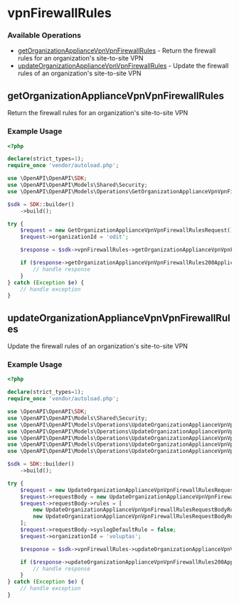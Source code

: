 # vpnFirewallRules

### Available Operations

* [getOrganizationApplianceVpnVpnFirewallRules](#getorganizationappliancevpnvpnfirewallrules) - Return the firewall rules for an organization's site-to-site VPN
* [updateOrganizationApplianceVpnVpnFirewallRules](#updateorganizationappliancevpnvpnfirewallrules) - Update the firewall rules of an organization's site-to-site VPN

## getOrganizationApplianceVpnVpnFirewallRules

Return the firewall rules for an organization's site-to-site VPN

### Example Usage

```php
<?php

declare(strict_types=1);
require_once 'vendor/autoload.php';

use \OpenAPI\OpenAPI\SDK;
use \OpenAPI\OpenAPI\Models\Shared\Security;
use \OpenAPI\OpenAPI\Models\Operations\GetOrganizationApplianceVpnVpnFirewallRulesRequest;

$sdk = SDK::builder()
    ->build();

try {
    $request = new GetOrganizationApplianceVpnVpnFirewallRulesRequest();
    $request->organizationId = 'odit';

    $response = $sdk->vpnFirewallRules->getOrganizationApplianceVpnVpnFirewallRules($request);

    if ($response->getOrganizationApplianceVpnVpnFirewallRules200ApplicationJSONObject !== null) {
        // handle response
    }
} catch (Exception $e) {
    // handle exception
}
```

## updateOrganizationApplianceVpnVpnFirewallRules

Update the firewall rules of an organization's site-to-site VPN

### Example Usage

```php
<?php

declare(strict_types=1);
require_once 'vendor/autoload.php';

use \OpenAPI\OpenAPI\SDK;
use \OpenAPI\OpenAPI\Models\Shared\Security;
use \OpenAPI\OpenAPI\Models\Operations\UpdateOrganizationApplianceVpnVpnFirewallRulesRequest;
use \OpenAPI\OpenAPI\Models\Operations\UpdateOrganizationApplianceVpnVpnFirewallRulesRequestBody;
use \OpenAPI\OpenAPI\Models\Operations\UpdateOrganizationApplianceVpnVpnFirewallRulesRequestBodyRules;
use \OpenAPI\OpenAPI\Models\Operations\UpdateOrganizationApplianceVpnVpnFirewallRulesRequestBodyRulesPolicyEnum;
use \OpenAPI\OpenAPI\Models\Operations\UpdateOrganizationApplianceVpnVpnFirewallRulesRequestBodyRulesProtocolEnum;

$sdk = SDK::builder()
    ->build();

try {
    $request = new UpdateOrganizationApplianceVpnVpnFirewallRulesRequest();
    $request->requestBody = new UpdateOrganizationApplianceVpnVpnFirewallRulesRequestBody();
    $request->requestBody->rules = [
        new UpdateOrganizationApplianceVpnVpnFirewallRulesRequestBodyRules(),
        new UpdateOrganizationApplianceVpnVpnFirewallRulesRequestBodyRules(),
    ];
    $request->requestBody->syslogDefaultRule = false;
    $request->organizationId = 'voluptas';

    $response = $sdk->vpnFirewallRules->updateOrganizationApplianceVpnVpnFirewallRules($request);

    if ($response->updateOrganizationApplianceVpnVpnFirewallRules200ApplicationJSONObject !== null) {
        // handle response
    }
} catch (Exception $e) {
    // handle exception
}
```
